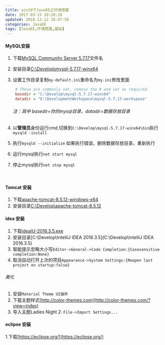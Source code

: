 ```yaml
---
title: win10下JavaEE之环境搭建
date: 2017-03-15 10:20:28
updated: 2018-12-12 10:47:58categories: JavaEE
tags: [JavaEE,环境搭建,基础]
---
```


#### MySQL安装

1. 下载[MySQL Community Server 5.7.17](https://dev.mysql.com/downloads/mysql/)文件名

2. 安装目录[C:\Develop\mysql-5.7.17-winx64](C:\Develop\mysql-5.7.17-winx64)

3. 设置工作目录复制`my-default.ini`重命名为`my.ini`修改里面

   ```ini
    # These are commonly set, remove the # and set as required.
    basedir = "C:\Develop\mysql-5.7.17-winx64"
    datadir = "E:\DevelopmentWorkspace\mysql-5.7.17-workspase"
   ```

   ###### 注：其中 basedir=你的mysql目录，datadir=数据存放目录

4. 以**管理员**身份运行cmd,切换到`C:\Develop\mysql-5.7.17-winx64\bin`执行`mysqld -install`

5. 执行`mysqld --initialize` 如果执行错误，删除数据存放目录，重新执行

6. 运行mysql执行`net start mysql`

7. 停止mysql执行`net stop mysql`

   ​

#### Tomcat 安装

1. 下载[apache-tomcat-8.5.12-windows-x64](http://tomcat.apache.org/download-80.cgi)
2. 安装目录[C:\Develop\apache-tomcat-8.5.12](C:\Develop\apache-tomcat-8.5.12)

#### idea 安装

1. 下载[ideaIU-2016.3.5.exe](https://www.jetbrains.com/idea/)
2. 安装目录[C:\Develop\IntelliJ IDEA 2016.3.5](C:\Develop\IntelliJ IDEA 2016.3.5)
3. 智能提示忽略大小写`Editor->General->Code Completion:{Casesensitive completion:None}`
4. 取消自动打开上次的项目`Appearance->System Settings:{Reopen last project on startup:false}`

###### 美化

1. 安装`Material Theme UI插件` 
2. 下载主题样式[http://color-themes.com](http://color-themes.com/?view=index)
3. 导入主题Ladies Night 2: `File->Import Settings...`

#### eclipse 安装

1.下载[https://eclipse.org/](https://eclipse.org/)

